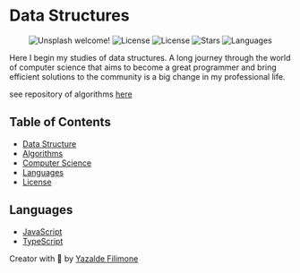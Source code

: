 # Data Structures

<p align="center">
  <img src="https://img.shields.io/static/v1?label=Data Structures&message=Welcome&color=FFFFFF&labelColor=110C2F" alt="Unsplash welcome!" />
  <img alt="License" src="https://img.shields.io/static/v1?label=version&message=1.0&color=FFFFFF&labelColor=110C2F">
  <img alt="License" src="https://img.shields.io/static/v1?label=license&message=MIT&color=FFFFFF&labelColor=110C2F">
  <img alt="Stars" src="https://img.shields.io/github/stars/yazaldefilimonepinto/algorithms-and-data-structures?color=FFFFFF&labelColor=110C2F">
  <img alt="Languages" src="https://img.shields.io/github/languages/count/yazaldefilimonepinto/algorithms-and-data-structures?color=FFFFFF&labelColor=110C2F">
</p>

Here I begin my studies of data structures.
A long journey through the world of computer science that aims to become a great programmer and bring efficient solutions to the community is a big change in my professional life.

see repository of algorithms [here](https://github.com/yazaldefilimonepinto/algorithms-and-data-structures/data-structures)

## Table of Contents

- [Data Structure](https://github.com/yazaldefilimonepinto/algorithms-and-data-structures/data-structure)
- [Algorithms](https://github.com/yazaldefilimonepinto/algorithms-and-data-structures/algorithms)
- [Computer Science](https://github.com/yazaldefilimonepinto/algorithms-and-data-structures/computer-science)
- [Languages](#languages)
- [License](#license)

<a id="languages"></a>

## Languages

- [JavaScript](https://developer.mozilla.org/en-US/docs/Web/JavaScript)
- [TypeScript](https://www.typescriptlang.org/)
<!-- - [C++](https://en.wikipedia.org/wiki/C%2B%2B)
- [Python](https://www.python.org/) -->

Creator with 💙 by [Yazalde Filimone](https://www.linkedin.com/in/yazalde-filimone/)
